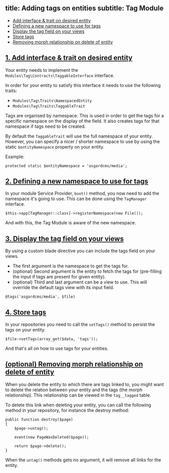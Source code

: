 title: Adding tags on entities
subtitle: Tag Module
-------

- [Add interface & trait on desired entity](#add-interface-trait)
- [Defining a new namespace to use for tags](#define-namespace)
- [Display the tag field on your views](#display-tags)
- [Store tags](#store-tags)
- [Removing morph relationship on delete of entity]($remove-morph-relationship)


## <a name="add-interface-trait" class="anchor" href="#add-interface-trait">1. Add interface & trait on desired entity</a>

Your entity needs to implement the `Modules\Tag\Contracts\TaggableInterface` interface.

In order for your entity to satisfy this interface it needs to use the following traits:

- `Modules\Tag\Traits\NamespacedEntity`
- `Modules\Tag\Traits\TaggableTrait`

Tags are organised by namespace. This is used in order to get the tags for a specific namespace on the display of the field. It also creates tags for that namespace if tags need to be created.
 
By default the `TaggableTrait` will use the full namespace of your entity. However, you can specify a nicer / shorter namespace to use by using the static `$entityNamespace` property on your entity.
 
Example:
 
``` .language-php
protected static $entityNamespace = 'asgardcms/media';
```


## <a name="define-namespace" class="anchor" href="#define-namespace">2. Defining a new namespace to use for tags</a>

In your module Service Provider, `boot()` method, you now need to add the namespace it's going to use. This can be done using the `TagManager` interface.

``` .language-php
$this->app[TagManager::class]->registerNamespace(new File());
```

And with this, the Tag Module is aware of the new namespace.


## <a name="display-tags" class="anchor" href="#display-tags">3. Display the tag field on your views</a>


By using a custom blade directive you can include the tags field on your views. 

- The first argument is the namespace to get the tags for.
- (optional) Second argument is the entity to fetch the tags for (pre-filling the input if tags are present for given entity).
- (optional) Third and last argument can be a view to use. This will override the default tags view with its input field.

```` .language-php
@tags('asgardcms/media', $file)
````


## <a name="store-tags" class="anchor" href="#store-tags">4. Store tags</a>


In your repositories you need to call the `setTags()` method to persist the tags on your entity.

``` .language-php
$file->setTags(array_get($data, 'tags'));
```

And that's all on how to use tags for your entities.


## <a name="remove-morph-relationship" class="anchor" href="#remove-morph-relationship">(optional) Removing morph relationship on delete of entity</a>

When you delete the entity to which there are tags linked to, you might want to delete the relation between your entity and the tags (the morph relationship). This relationship can be viewed in the `tag__tagged` table.

To delete this link when deleting your entity, you can call the following method in your repository, for instance the destroy method:

```.language-php
public function destroy($page)
{
    $page->untag();

    event(new PageWasDeleted($page));

    return $page->delete();
}
```

When the `untag()` methods gets no argument, it will remove all links for the entity.
